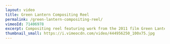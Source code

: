 ```yaml
---
layout: video
title: Green Lantern Compositing Reel
permalink: /green-lantern-compositing-reel/
vimeoId: 71406978
excerpt: Compositing reel featuring work from the 2011 film Green Lantern.  I was a Compositing Lead at Sony Pictures Imageworks.
thumbnail_small: https://i.vimeocdn.com/video/444956250_100x75.jpg
---
```


